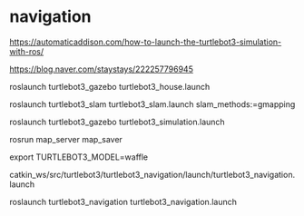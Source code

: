 # navigation
https://automaticaddison.com/how-to-launch-the-turtlebot3-simulation-with-ros/

https://blog.naver.com/staystays/222257796945




roslaunch turtlebot3_gazebo turtlebot3_house.launch

roslaunch turtlebot3_slam turtlebot3_slam.launch slam_methods:=gmapping


roslaunch turtlebot3_gazebo turtlebot3_simulation.launch

rosrun map_server map_saver




export TURTLEBOT3_MODEL=waffle

catkin_ws/src/turtlebot3/turtlebot3_navigation/launch/turtlebot3_navigation.launch


roslaunch turtlebot3_navigation turtlebot3_navigation.launch

